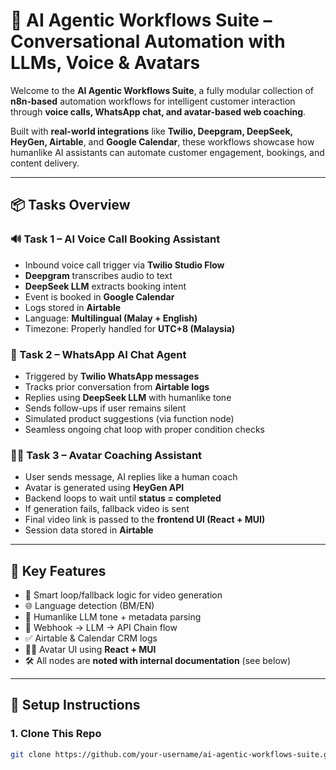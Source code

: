 # 🤖 AI Agentic Workflows Suite – Conversational Automation with LLMs, Voice & Avatars

Welcome to the **AI Agentic Workflows Suite**, a fully modular collection of **n8n-based** automation workflows for intelligent customer interaction through **voice calls, WhatsApp chat, and avatar-based web coaching**.

Built with **real-world integrations** like **Twilio, Deepgram, DeepSeek, HeyGen, Airtable**, and **Google Calendar**, these workflows showcase how humanlike AI assistants can automate customer engagement, bookings, and content delivery.

---

## 📦 Tasks Overview

### 🔊 Task 1 – AI Voice Call Booking Assistant
- Inbound voice call trigger via **Twilio Studio Flow**
- **Deepgram** transcribes audio to text
- **DeepSeek LLM** extracts booking intent
- Event is booked in **Google Calendar**
- Logs stored in **Airtable**
- Language: **Multilingual (Malay + English)**
- Timezone: Properly handled for **UTC+8 (Malaysia)**

### 💬 Task 2 – WhatsApp AI Chat Agent
- Triggered by **Twilio WhatsApp messages**
- Tracks prior conversation from **Airtable logs**
- Replies using **DeepSeek LLM** with humanlike tone
- Sends follow-ups if user remains silent
- Simulated product suggestions (via function node)
- Seamless ongoing chat loop with proper condition checks

### 🧑‍💼 Task 3 – Avatar Coaching Assistant
- User sends message, AI replies like a human coach
- Avatar is generated using **HeyGen API**
- Backend loops to wait until **status = completed**
- If generation fails, fallback video is sent
- Final video link is passed to the **frontend UI (React + MUI)**
- Session data stored in **Airtable**

---

## 🧠 Key Features

- 🔁 Smart loop/fallback logic for video generation
- 🌐 Language detection (BM/EN)
- 🧠 Humanlike LLM tone + metadata parsing
- 🔁 Webhook → LLM → API Chain flow
- ✅ Airtable & Calendar CRM logs
- 🧑‍💼 Avatar UI using **React + MUI**
- 🛠️ All nodes are **noted with internal documentation** (see below)

---

## 🚀 Setup Instructions

### 1. Clone This Repo
```bash
git clone https://github.com/your-username/ai-agentic-workflows-suite.git
